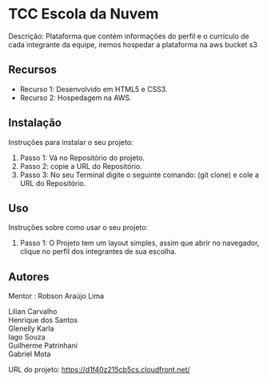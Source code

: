 # TCC Escola da Nuvem

Descrição: Plataforma que contém informações do perfil e o currículo de cada integrante da equipe, iremos hospedar a plataforma na aws bucket s3

## Recursos

- Recurso 1: Desenvolvido em HTML5 e CSS3.
- Recurso 2: Hospedagem na AWS.

## Instalação

Instruções para instalar o seu projeto:

1. Passo 1: Vá no Repositório do projeto.
2. Passo 2: copie a URL do Repositório.
3. Passo 3: No seu Terminal digite o seguinte comando: (git clone) e cole a URL do Repositório.

## Uso

Instruções sobre como usar o seu projeto:

1. Passo 1: O Projeto tem um layout simples, assim que abrir no navegador, clique no perfil dos integrantes de sua escolha.


## Autores
Mentor : Robson Araújo Lima

Lilian Carvalho <br>
Henrique dos Santos <br>
Glenelly Karla <br>
Iago Souza  <br>
Guilherme Patrinhani <br>
Gabriel Mota

URL do projeto: https://d1f40z215cb5cs.cloudfront.net/
